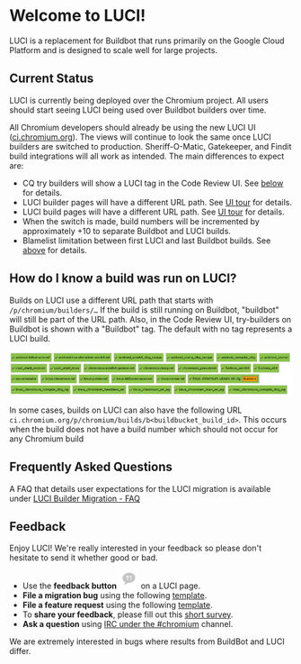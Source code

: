 # Welcome to LUCI!

<!-- This document is linked from "LUCI" chip in Gerrit-Buildbucket integration.
https://chromium.googlesource.com/infra/gerrit-plugins/buildbucket/+/master/src/main/resources/static/cr-build-block.html
For some users, this is the very first LUCI documentation they see.
-->

LUCI is a replacement for Buildbot that runs primarily on
the Google Cloud Platform and is designed to scale well for large projects.

## Current Status

LUCI is currently being deployed over the Chromium project. All users
should start seeing LUCI being used over Buildbot builders over time.

All Chromium developers should already be using the new LUCI UI
([ci.chromium.org](https://ci.chromium.org)). The views will continue to look the
same once LUCI builders are switched to production. Sheriff-O-Matic,
Gatekeeper, and Findit build integrations will all work as intended. The
main differences to expect are:

* CQ try builders will show a LUCI tag in the Code Review UI. See
  [below](#How-do-I-know-a-build-was-run-on-LUCI) for details.
* LUCI builder pages will have a different URL path. See [UI
  tour](https://chromium.googlesource.com/chromium/src/+/master/docs/tour_of_luci_ui.md#builder-page)
  for details.
* LUCI build pages will have a different URL path. See
  [UI tour](https://chromium.googlesource.com/chromium/src/+/master/docs/tour_of_luci_ui.md#build-results-page)
  for details.
* When the switch is made, build numbers will be incremented
  by approximately +10 to separate Buildbot and LUCI
  builds.
* Blamelist limitation between first LUCI and last
  Buildbot builds. See
  [above](#What-limitations-does-the-migration-have) for
  details.

## How do I know a build was run on LUCI?

Builds on LUCI use a different URL path that
starts with `/p/chromium/builders/…`
If the build is still running on Buildbot,
"buildbot" will still be part of the URL path. Also, in
the Code Review UI, try-builders on Buildbot is shown
with a "Buildbot" tag. The default with no tag represents
a LUCI build.

![LUCI chip in Gerrit](../../images/luci_chip.png)

In some cases, builds on LUCI can also have the
following URL
`ci.chromium.org/p/chromium/builds/b<buildbucket_build_id>`.
This occurs when the build does not have a build number
which should not occur for any Chromium build

## Frequently Asked Questions

A FAQ that details user expectations for the LUCI migration is
available under [LUCI Builder Migration - FAQ](https://chromium.googlesource.com/chromium/src/+/master/docs/luci_migration_faq.md)

## Feedback

Enjoy LUCI! We're really interested in your feedback so please
don't hesitate to send it whether good or bad.

* Use the __feedback button__ ![LUCI Feedback](../../images/LUCI-Feedback-Icon.png
"Feedback")
on a LUCI page.
* __File a migration bug__ using the following
[template](https://bugs.chromium.org/p/chromium/issues/entry?labels=LUCI-Backlog,LUCI-Migrations&summary=[LUCI-Migration-Bug]%20Enter%20an%20one-line%20summary&components=Infra>Platform&cc=efoo@chromium.org,estaab@chromium.org,nodir@chromium.org&description=Please%20use%20this%20to%20template%20to%20file%20a%20bug%20into%20LUCI%20backlog.%20%20%0A%0AReminder%20to%20include%20the%20following%3A%0A-%20Description%20of%20issue%0A-%20Priority%0A-%20Is%20this%20a%20blocker...%0A-%20What%20builder%20is%20this%20bug%20blocking).
* __File a feature request__ using the following
[template](https://bugs.chromium.org/p/chromium/issues/entry?labels=LUCI-Backlog&summary=[LUCI-Feedback]%20Enter%20an%20one-line%20summary&components=Infra>Platform&cc=efoo@chromium.org,estaab@chromium.org,nodir@chromium.org&description=Please%20use%20this%20to%20template%20to%20file%20a%20feature%20request%20into%20LUCI%20backlog.%20%20%0A%0AReminder%20to%20include%20the%20following%3A%0A-%20Description%0A-%20Why%20this%20feature%20is%20needed).
* To __share your feedback__, please fill out this [short
survey](https://goo.gl/forms/YPO6XCQ3q47r00iw2).
* __Ask a question__ using [IRC under the #chromium](https://www.chromium.org/developers/irc) channel.

We are extremely interested in bugs where results from BuildBot and LUCI
differ.
